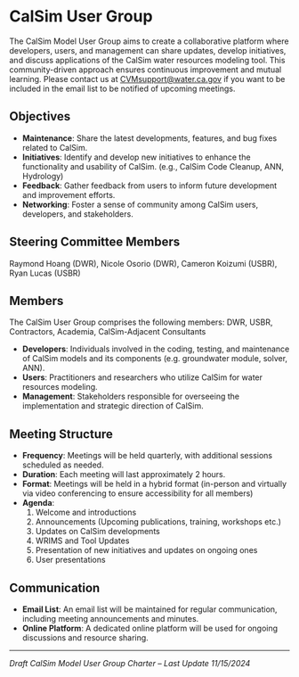 # CalSim User Group

The CalSim Model User Group aims to create a collaborative platform where developers, users, and management can share updates, develop initiatives, and discuss applications of the CalSim water resources modeling tool. This community-driven approach ensures continuous improvement and mutual learning. 
Please contact us at [CVMsupport@water.ca.gov](mailto:CVMsupport@water.ca.gov) if you want to be included in the email list to be notified of upcoming meetings.

## Objectives 

- **Maintenance**: Share the latest developments, features, and bug fixes related to CalSim. 
- **Initiatives**: Identify and develop new initiatives to enhance the functionality and usability of CalSim. (e.g., CalSim Code Cleanup, ANN, Hydrology) 
- **Feedback**: Gather feedback from users to inform future development and improvement efforts. 
- **Networking**: Foster a sense of community among CalSim users, developers, and stakeholders. 

## Steering Committee Members 
Raymond Hoang (DWR), Nicole Osorio (DWR), Cameron Koizumi (USBR), Ryan Lucas (USBR) 

## Members
The CalSim User Group comprises the following members: DWR, USBR, Contractors, Academia, CalSim-Adjacent Consultants 

- **Developers**: Individuals involved in the coding, testing, and maintenance of CalSim models and its components (e.g. groundwater module, solver, ANN). 
- **Users**: Practitioners and researchers who utilize CalSim for water resources modeling. 
- **Management**: Stakeholders responsible for overseeing the implementation and strategic direction of CalSim. 

## Meeting Structure 

- **Frequency**: Meetings will be held quarterly, with additional sessions scheduled as needed. 
- **Duration**: Each meeting will last approximately 2 hours. 
- **Format**: Meetings will be held in a hybrid format (in-person and virtually via video conferencing to ensure accessibility for all members) 
- **Agenda**: 
    1. Welcome and introductions 
    2. Announcements (Upcoming publications, training, workshops etc.) 
    3. Updates on CalSim developments 
    4. WRIMS and Tool Updates 
    5. Presentation of new initiatives and updates on ongoing ones 
    6. User presentations 

## Communication 
- **Email List**: An email list will be maintained for regular communication, including meeting announcements and minutes. 
- **Online Platform**: A dedicated online platform will be used for ongoing discussions and resource sharing. 

---

 *Draft CalSim Model User Group Charter – Last Update 11/15/2024*